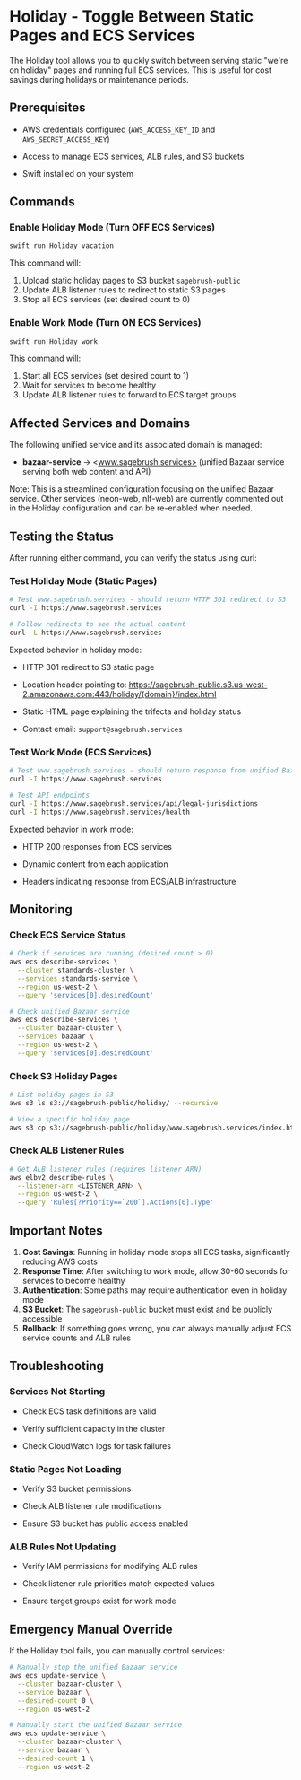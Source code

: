 # Holiday - Toggle Between Static Pages and ECS Services

The Holiday tool allows you to quickly switch between serving static "we're on holiday" pages and running full ECS
services. This is useful for cost savings during holidays or maintenance periods.

## Prerequisites

- AWS credentials configured (`AWS_ACCESS_KEY_ID` and `AWS_SECRET_ACCESS_KEY`)

- Access to manage ECS services, ALB rules, and S3 buckets

- Swift installed on your system

## Commands

### Enable Holiday Mode (Turn OFF ECS Services)

```bash
swift run Holiday vacation
```

This command will:

1. Upload static holiday pages to S3 bucket `sagebrush-public`
2. Update ALB listener rules to redirect to static S3 pages
3. Stop all ECS services (set desired count to 0)

### Enable Work Mode (Turn ON ECS Services)

```bash
swift run Holiday work
```

This command will:

1. Start all ECS services (set desired count to 1)
2. Wait for services to become healthy
3. Update ALB listener rules to forward to ECS target groups

## Affected Services and Domains

The following unified service and its associated domain is managed:

- **bazaar-service** → <www.sagebrush.services> (unified Bazaar service serving both web content and API)

Note: This is a streamlined configuration focusing on the unified Bazaar service. Other services (neon-web, nlf-web) are
currently commented out in the Holiday configuration and can be re-enabled when needed.

## Testing the Status

After running either command, you can verify the status using curl:

### Test Holiday Mode (Static Pages)

```bash
# Test www.sagebrush.services - should return HTTP 301 redirect to S3
curl -I https://www.sagebrush.services

# Follow redirects to see the actual content
curl -L https://www.sagebrush.services
```

Expected behavior in holiday mode:

- HTTP 301 redirect to S3 static page

- Location header pointing to: <https://sagebrush-public.s3.us-west-2.amazonaws.com:443/holiday/{domain}/index.html>

- Static HTML page explaining the trifecta and holiday status

- Contact email: `support@sagebrush.services`

### Test Work Mode (ECS Services)

```bash
# Test www.sagebrush.services - should return response from unified Bazaar ECS service
curl -I https://www.sagebrush.services

# Test API endpoints
curl -I https://www.sagebrush.services/api/legal-jurisdictions
curl -I https://www.sagebrush.services/health
```

Expected behavior in work mode:

- HTTP 200 responses from ECS services

- Dynamic content from each application

- Headers indicating response from ECS/ALB infrastructure

## Monitoring

### Check ECS Service Status

```bash
# Check if services are running (desired count > 0)
aws ecs describe-services \
  --cluster standards-cluster \
  --services standards-service \
  --region us-west-2 \
  --query 'services[0].desiredCount'

# Check unified Bazaar service
aws ecs describe-services \
  --cluster bazaar-cluster \
  --services bazaar \
  --region us-west-2 \
  --query 'services[0].desiredCount'
```

### Check S3 Holiday Pages

```bash
# List holiday pages in S3
aws s3 ls s3://sagebrush-public/holiday/ --recursive

# View a specific holiday page
aws s3 cp s3://sagebrush-public/holiday/www.sagebrush.services/index.html -
```

### Check ALB Listener Rules

```bash
# Get ALB listener rules (requires listener ARN)
aws elbv2 describe-rules \
  --listener-arn <LISTENER_ARN> \
  --region us-west-2 \
  --query 'Rules[?Priority==`200`].Actions[0].Type'
```

## Important Notes

1. **Cost Savings**: Running in holiday mode stops all ECS tasks, significantly reducing AWS costs
2. **Response Time**: After switching to work mode, allow 30-60 seconds for services to become healthy
3. **Authentication**: Some paths may require authentication even in holiday mode
4. **S3 Bucket**: The `sagebrush-public` bucket must exist and be publicly accessible
5. **Rollback**: If something goes wrong, you can always manually adjust ECS service counts and ALB rules

## Troubleshooting

### Services Not Starting

- Check ECS task definitions are valid

- Verify sufficient capacity in the cluster

- Check CloudWatch logs for task failures

### Static Pages Not Loading

- Verify S3 bucket permissions

- Check ALB listener rule modifications

- Ensure S3 bucket has public access enabled

### ALB Rules Not Updating

- Verify IAM permissions for modifying ALB rules

- Check listener rule priorities match expected values

- Ensure target groups exist for work mode

## Emergency Manual Override

If the Holiday tool fails, you can manually control services:

```bash
# Manually stop the unified Bazaar service
aws ecs update-service \
  --cluster bazaar-cluster \
  --service bazaar \
  --desired-count 0 \
  --region us-west-2

# Manually start the unified Bazaar service
aws ecs update-service \
  --cluster bazaar-cluster \
  --service bazaar \
  --desired-count 1 \
  --region us-west-2
```
